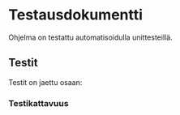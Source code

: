 # Testausdokumentti
Ohjelma on testattu automatisoidulla unittesteillä.

## Testit
Testit on jaettu osaan:

### Testikattavuus
